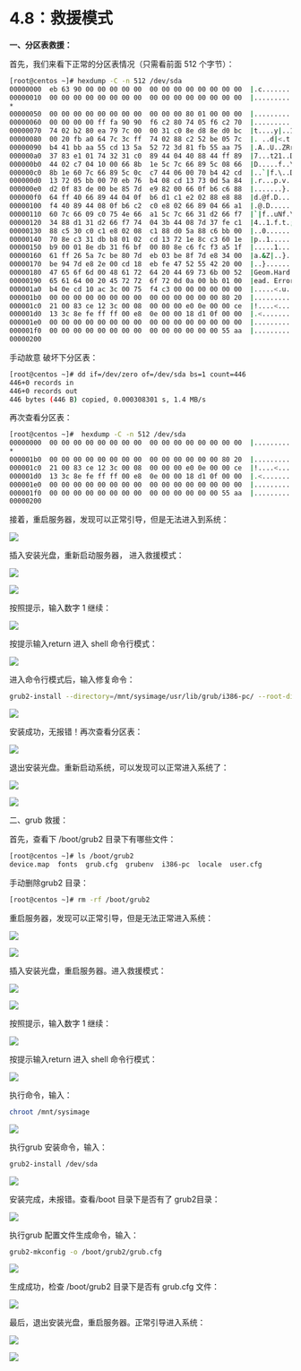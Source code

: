 # 4.8：救援模式

**一、分区表救援：**

首先，我们来看下正常的分区表情况（只需看前面 512 个字节）：

```bash
[root@centos ~]# hexdump -C -n 512 /dev/sda
00000000  eb 63 90 00 00 00 00 00  00 00 00 00 00 00 00 00  |.c..............|
00000010  00 00 00 00 00 00 00 00  00 00 00 00 00 00 00 00  |................|
*
00000050  00 00 00 00 00 00 00 00  00 00 00 80 01 00 00 00  |................|
00000060  00 00 00 00 ff fa 90 90  f6 c2 80 74 05 f6 c2 70  |...........t...p|
00000070  74 02 b2 80 ea 79 7c 00  00 31 c0 8e d8 8e d0 bc  |t....y|..1......|
00000080  00 20 fb a0 64 7c 3c ff  74 02 88 c2 52 be 05 7c  |. ..d|<.t...R..||
00000090  b4 41 bb aa 55 cd 13 5a  52 72 3d 81 fb 55 aa 75  |.A..U..ZRr=..U.u|
000000a0  37 83 e1 01 74 32 31 c0  89 44 04 40 88 44 ff 89  |7...t21..D.@.D..|
000000b0  44 02 c7 04 10 00 66 8b  1e 5c 7c 66 89 5c 08 66  |D.....f..\|f.\.f|
000000c0  8b 1e 60 7c 66 89 5c 0c  c7 44 06 00 70 b4 42 cd  |..`|f.\..D..p.B.|
000000d0  13 72 05 bb 00 70 eb 76  b4 08 cd 13 73 0d 5a 84  |.r...p.v....s.Z.|
000000e0  d2 0f 83 de 00 be 85 7d  e9 82 00 66 0f b6 c6 88  |.......}...f....|
000000f0  64 ff 40 66 89 44 04 0f  b6 d1 c1 e2 02 88 e8 88  |d.@f.D..........|
00000100  f4 40 89 44 08 0f b6 c2  c0 e8 02 66 89 04 66 a1  |.@.D.......f..f.|
00000110  60 7c 66 09 c0 75 4e 66  a1 5c 7c 66 31 d2 66 f7  |`|f..uNf.\|f1.f.|
00000120  34 88 d1 31 d2 66 f7 74  04 3b 44 08 7d 37 fe c1  |4..1.f.t.;D.}7..|
00000130  88 c5 30 c0 c1 e8 02 08  c1 88 d0 5a 88 c6 bb 00  |..0........Z....|
00000140  70 8e c3 31 db b8 01 02  cd 13 72 1e 8c c3 60 1e  |p..1......r...`.|
00000150  b9 00 01 8e db 31 f6 bf  00 80 8e c6 fc f3 a5 1f  |.....1..........|
00000160  61 ff 26 5a 7c be 80 7d  eb 03 be 8f 7d e8 34 00  |a.&Z|..}....}.4.|
00000170  be 94 7d e8 2e 00 cd 18  eb fe 47 52 55 42 20 00  |..}.......GRUB .|
00000180  47 65 6f 6d 00 48 61 72  64 20 44 69 73 6b 00 52  |Geom.Hard Disk.R|
00000190  65 61 64 00 20 45 72 72  6f 72 0d 0a 00 bb 01 00  |ead. Error......|
000001a0  b4 0e cd 10 ac 3c 00 75  f4 c3 00 00 00 00 00 00  |.....<.u........|
000001b0  00 00 00 00 00 00 00 00  00 00 00 00 00 00 80 20  |............... |
000001c0  21 00 83 ce 12 3c 00 08  00 00 00 e0 0e 00 00 ce  |!....<..........|
000001d0  13 3c 8e fe ff ff 00 e8  0e 00 00 18 d1 0f 00 00  |.<..............|
000001e0  00 00 00 00 00 00 00 00  00 00 00 00 00 00 00 00  |................|
000001f0  00 00 00 00 00 00 00 00  00 00 00 00 00 00 55 aa  |..............U.|
00000200
```

手动故意 破坏下分区表：

```bash
[root@centos ~]# dd if=/dev/zero of=/dev/sda bs=1 count=446
446+0 records in
446+0 records out
446 bytes (446 B) copied, 0.000308301 s, 1.4 MB/s
```

再次查看分区表：

```bash
[root@centos ~]#  hexdump -C -n 512 /dev/sda
00000000  00 00 00 00 00 00 00 00  00 00 00 00 00 00 00 00  |................|
*
000001b0  00 00 00 00 00 00 00 00  00 00 00 00 00 00 80 20  |............... |
000001c0  21 00 83 ce 12 3c 00 08  00 00 00 e0 0e 00 00 ce  |!....<..........|
000001d0  13 3c 8e fe ff ff 00 e8  0e 00 00 18 d1 0f 00 00  |.<..............|
000001e0  00 00 00 00 00 00 00 00  00 00 00 00 00 00 00 00  |................|
000001f0  00 00 00 00 00 00 00 00  00 00 00 00 00 00 55 aa  |..............U.|
00000200
```

接着，重启服务器，发现可以正常引导，但是无法进入到系统：

![](../.gitbook/assets/20180412094447%20%281%29.jpg)

 插入安装光盘，重新启动服务器， 进入救援模式：

![](../.gitbook/assets/20180412094448.jpg)

![](../.gitbook/assets/20180412094449%20%281%29.jpg)

按照提示，输入数字 1 继续：

![](../.gitbook/assets/20180412094450.jpg)

按提示输入return 进入 shell 命令行模式：

![](../.gitbook/assets/20180412094451%20%282%29.jpg)

进入命令行模式后，输入修复命令：

```bash
grub2-install --directory=/mnt/sysimage/usr/lib/grub/i386-pc/ --root-directory=/mnt/sysimage /dev/sda
```

![](../.gitbook/assets/20180412094452.jpg)

安装成功，无报错！再次查看分区表：

![](../.gitbook/assets/20180412094453.jpg)

退出安装光盘。重新启动系统，可以发现可以正常进入系统了：

![](../.gitbook/assets/20180412094454%20%282%29.jpg)

![](../.gitbook/assets/20180412094455%20%281%29.jpg)



二、grub 救援：

首先，查看下 /boot/grub2 目录下有哪些文件：

```bash
[root@centos ~]# ls /boot/grub2
device.map  fonts  grub.cfg  grubenv  i386-pc  locale  user.cfg
```

手动删除grub2 目录：

```bash
[root@centos ~]# rm -rf /boot/grub2
```

重启服务器，发现可以正常引导，但是无法正常进入系统：

![](../.gitbook/assets/20180412094444%20%281%29.jpg)

![](../.gitbook/assets/20180412094456.jpg)

插入安装光盘，重启服务器。进入救援模式：

![](../.gitbook/assets/20180412094448%20%282%29.jpg)

![](../.gitbook/assets/20180412094449%20%282%29.jpg)

 按照提示，输入数字 1 继续：

![](../.gitbook/assets/20180412094450%20%282%29.jpg)

 按提示输入return 进入 shell 命令行模式：

![](../.gitbook/assets/20180412094451.jpg)

执行命令，输入：

```bash
chroot /mnt/sysimage
```

![](../.gitbook/assets/20180412094457.jpg)

执行grub 安装命令，输入：

```bash
grub2-install /dev/sda
```

![](../.gitbook/assets/20180412094458%20%281%29.jpg)

安装完成，未报错。查看/boot 目录下是否有了 grub2目录：

![](../.gitbook/assets/20180412094459%20%281%29.jpg)

执行grub 配置文件生成命令，输入：

```bash
grub2-mkconfig -o /boot/grub2/grub.cfg
```

![](../.gitbook/assets/20180412094460%20%281%29.jpg)

生成成功，检查 /boot/grub2 目录下是否有 grub.cfg 文件：

![](../.gitbook/assets/20180412094461.jpg)

最后，退出安装光盘，重启服务器。正常引导进入系统：

![](../.gitbook/assets/20180412094454%20%283%29.jpg)

![](../.gitbook/assets/20180412094455.jpg)

